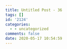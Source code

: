 ```yaml
---
title: Untitled Post - 36
tags: []
id: '2124'
categories:
  - - uncategorized
comments: false
date: 2020-05-17 10:54:59
---
```

